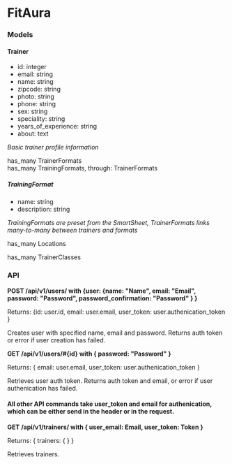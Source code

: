# FitAura
### Models

#### Trainer
* id: integer
* email: string
* name: string
* zipcode: string
* photo: string
* phone: string
* sex: string
* speciality: string
* years_of_experience: string
* about: text

*Basic trainer profile information*

has_many TrainerFormats  
has_many TrainingFormats, through: TrainerFormats  
##### TrainingFormat
* name: string
* description: string  

*TrainingFormats are preset from the SmartSheet, TrainerFormats links many-to-many between trainers and formats*

has_many Locations  

has_many TrainerClasses  

### API

**POST /api/v1/users/ with {user: {name: "Name", email: "Email", password: "Password", password_confirmation: "Password" } }**

Returns: {id: user.id, email: user.email, user_token: user.authenication_token }

Creates user with specified name, email and password. Returns auth token or error if user creation has failed.

**GET /api/v1/users/#{id} with { password: "Password" }**

Returns: { email: user.email, user_token: user.authenication_token }

Retrieves user auth token. Returns auth token and email, or error if user authenication has failed.

#### All other API commands take user_token and email for authenication, which can be either send in the header or in the request.

**GET /api/v1/trainers/ with { user_email: Email, user_token: Token }**

Returns: { trainers: { } }

Retrieves trainers. 
